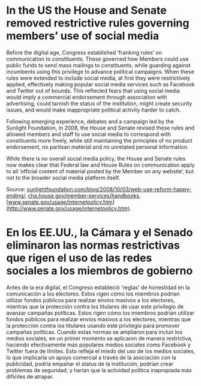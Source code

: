 # In the US the House and Senate removed restrictive rules governing members’ use of social media

Before the digital age, Congress established ‘franking rules’ on communication to constituents. These governed how Members could use public funds to send mass mailings to constituents, while guarding against incumbents using this privilege to advance political campaigns. When these rules were extended to include social media, at first they were restrictively applied, effectively making popular social media services such as Facebook and Twitter out of bounds. This reflected  fears that using social media would imply a commercial endorsement through association with advertising, could tarnish the status of the institution, might create security issues, and would make inappropriate political activity harder to catch.

Following emerging experience, debates and a campaign led by the Sunlight Foundation, in 2008, the House and Senate revised these rules and allowed members and staff to use social media to correspond with constituents more freely, while still maintaining the principles of no product endorsement, no partisan material and no unrelated personal information.

While there is no overall social media policy, the House and Senate rules now makes clear that Federal law and House Rules on communication apply to all  ‘official content of material posted by the Member on any website’, but not to the broader social media platform itself.

Source: [sunlightfoundation.com/blog/2008/10/03/web-use-reform-happy-ending/](http://sunlightfoundation.com/blog/2008/10/03/web-use-reform-happy-ending/), [cha.house.gov/member-services/handbooks](http://cha.house.gov/member-services/handbooks), 
[www.senate.gov/usage/internetpolicy.htm](http://www.senate.gov/usage/internetpolicy.htm).

# En los EE.UU., la Cámara y el Senado eliminaron las normas restrictivas que rigen el uso de las redes sociales a los miembros de gobierno

Antes de la era digital, el Congreso estableció 'reglas' de honestidad en la comunicación a los electores. Estos rigen cómo los miembros podrían utilizar fondos públicos para realizar envíos masivos a los electores, mientras que la protección contra los titulares de usar este privilegio de avanzar campañas políticas. Estos rigen cómo los miembros podrían utilizar fondos públicos para realizar envíos masivos a los electores, mientras que la protección contra los titulares usando este privilegio para promover  campañas políticas. Cuando estas normas se ampliaron para incluir los medios sociales, en un primer momento se aplicaron de manera restrictiva, haciendo efectivamente más populares  medios sociales como Facebook y Twitter fuera de límites. Esto refleja el miedo del uso de los medios sociales, lo que implicaría un apoyo comercial a través de la asociación con la publicidad, podría empañar el status de la institución, podrían crear problemas de seguridad, y harían que la actividad política inapropiada más difíciles de atrapar.
